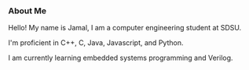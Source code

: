 ### About Me
Hello! My name is Jamal, I am a computer engineering student at SDSU. 

I'm proficient in C++, C, Java, Javascript, and Python.

I am currently learning embedded systems programming and Verilog.

<!--
**jambho/jambho** is a ✨ _special_ ✨ repository because its `README.md` (this file) appears on your GitHub profile.

Here are some ideas to get you started:

- 🔭 I’m currently working on ...
- 🌱 I’m currently learning ...
- 👯 I’m looking to collaborate on ...
- 🤔 I’m looking for help with ...
- 💬 Ask me about ...
- 📫 How to reach me: ...
- 😄 Pronouns: ...
- ⚡ Fun fact: ...
-->
